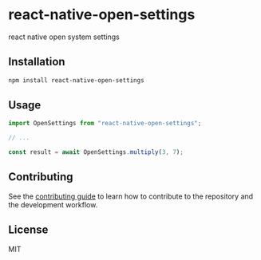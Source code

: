 # react-native-open-settings

react native open system settings

## Installation

```sh
npm install react-native-open-settings
```

## Usage

```js
import OpenSettings from "react-native-open-settings";

// ...

const result = await OpenSettings.multiply(3, 7);
```

## Contributing

See the [contributing guide](CONTRIBUTING.md) to learn how to contribute to the repository and the development workflow.

## License

MIT
